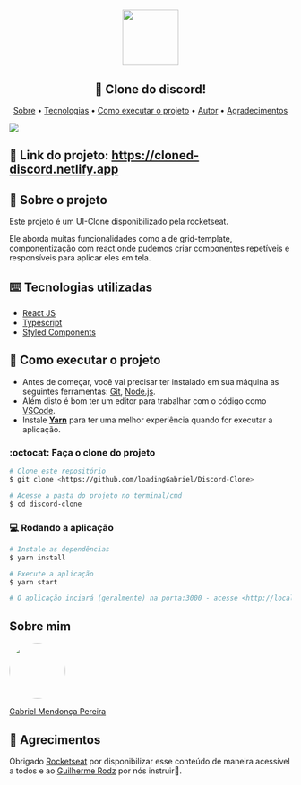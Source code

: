 <h1 align="center"><img height="100" src="https://user-images.githubusercontent.com/49095200/90287686-b98c0c80-de4e-11ea-88d6-883935518ea0.png" /></h1>

<h2 align="center"> 👬 Clone do discord!</h2>
<p align="center">
 <a href="">Sobre</a> •
 <a href="">Tecnologias</a> • 
 <a href="">Como executar o projeto</a> • 
 <a href="">Autor</a> • 
 <a href="">Agradecimentos</a>
</p>
<img src="https://user-images.githubusercontent.com/49095200/90288275-e987df80-de4f-11ea-830c-37d520728255.png" />

## 🎯 Link do projeto: https://cloned-discord.netlify.app

## 💬 Sobre o projeto
Este projeto é um UI-Clone disponibilizado pela rocketseat.

Ele aborda muitas funcionalidades como a de grid-template, componentização com react onde pudemos criar componentes repetíveis e responsíveis para aplicar eles em tela.

## ⌨️ Tecnologias utilizadas
* [React JS](https://pt-br.reactjs.org)
* [Typescript](https://www.typescriptlang.org/)
* [Styled Components](https://styled-components.com/)

## 🚀 Como executar o projeto

- Antes de começar, você vai precisar ter instalado em sua máquina as seguintes ferramentas: [Git](https://git-scm.com), [Node.js](https://nodejs.org/en/). 
- Além disto é bom ter um editor para trabalhar com o código como [VSCode](https://code.visualstudio.com/).
- Instale **[Yarn](https://yarnpkg.com/)** para ter uma melhor experiência quando for executar a aplicação.

### :octocat: Faça o clone do projeto

```bash
# Clone este repositório
$ git clone <https://github.com/loadingGabriel/Discord-Clone>

# Acesse a pasta do projeto no terminal/cmd
$ cd discord-clone

```

### 💻 Rodando a aplicação
```bash
# Instale as dependências
$ yarn install

# Execute a aplicação 
$ yarn start

# O aplicação inciará (geralmente) na porta:3000 - acesse <http://localhost:3000>
```

## Sobre mim
<a href="https://www.linkedin.com/in/gabriel-mendonca-pereira/">
 <img style="border-radius:50%" width="100px; "src="https://avatars0.githubusercontent.com/u/49095200?s=460&u=27a77c43fff5eab61be02a3fedfd7db554145981&v=4"/>
 <p>Gabriel Mendonça Pereira</p>
</a>

## 💜  Agrecimentos
Obrigado [Rocketseat](https://github.com/Rocketseat) por disponibilizar esse conteúdo de maneira acessível a todos e ao [Guilherme Rodz](https://github.com/guilhermerodz) por nós instruir🚀.


